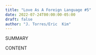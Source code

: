 ```yaml
---
title: "Love As A Foreign Language #5"
date: 2022-07-24T00:00:00-05:00
draft: false
author: "J. Torres/Eric  Kim"
---
```


SUMMARY

<!--more-->

CONTENT